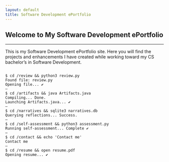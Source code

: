 ```yaml
---
layout: default
title: Software Development ePortfolio
---
```

## Welcome to My Software Development ePortfolio
---
This is my Software Development ePortfolio site. Here you will find the projects and enhancements I have created while working toward my CS bachelor’s in Software Development.

<div class="terminal-window">
  <div class="terminal-header">
    <span class="red-dot"></span>
    <span class="yellow-dot"></span>
    <span class="green-dot"></span>
  </div>
  <code>
$ cd /review && python3 review.py  
Found file: review.py  
Opening file... ✔  
—
$ cd /artifacts && java Artifacts.java  
Compiling... Done.  
Launching Artifacts.java... ✔  
—
$ cd /narratives && sqlite3 narratives.db  
Querying reflections... Success.  
—
$ cd /self-assessment && python3 assessment.py  
Running self-assessment... Complete ✔  
—
$ cd /contact && echo 'Contact me'  
Contact me  
—
$ cd /resume && open resume.pdf  
Opening resume... ✔  
  </code>
</div>

